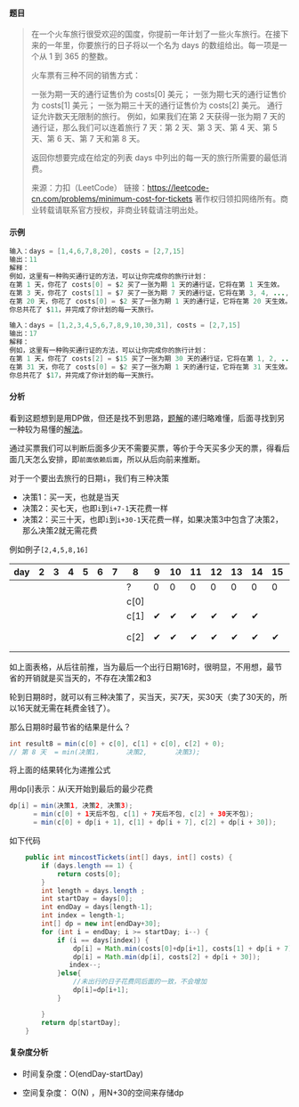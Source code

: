 #### 题目

> 在一个火车旅行很受欢迎的国度，你提前一年计划了一些火车旅行。在接下来的一年里，你要旅行的日子将以一个名为 days 的数组给出。每一项是一个从 1 到 365 的整数。
>
> 火车票有三种不同的销售方式：
>
> 一张为期一天的通行证售价为 costs[0] 美元；
> 一张为期七天的通行证售价为 costs[1] 美元；
> 一张为期三十天的通行证售价为 costs[2] 美元。
> 通行证允许数天无限制的旅行。 例如，如果我们在第 2 天获得一张为期 7 天的通行证，那么我们可以连着旅行 7 天：第 2 天、第 3 天、第 4 天、第 5 天、第 6 天、第 7 天和第 8 天。
>
> 返回你想要完成在给定的列表 days 中列出的每一天的旅行所需要的最低消费。
>
> 来源：力扣（LeetCode）
> 链接：https://leetcode-cn.com/problems/minimum-cost-for-tickets
> 著作权归领扣网络所有。商业转载请联系官方授权，非商业转载请注明出处。

#### 示例

```java
输入：days = [1,4,6,7,8,20], costs = [2,7,15]
输出：11
解释： 
例如，这里有一种购买通行证的方法，可以让你完成你的旅行计划：
在第 1 天，你花了 costs[0] = $2 买了一张为期 1 天的通行证，它将在第 1 天生效。
在第 3 天，你花了 costs[1] = $7 买了一张为期 7 天的通行证，它将在第 3, 4, ..., 9 天生效。
在第 20 天，你花了 costs[0] = $2 买了一张为期 1 天的通行证，它将在第 20 天生效。
你总共花了 $11，并完成了你计划的每一天旅行。
```

```java
输入：days = [1,2,3,4,5,6,7,8,9,10,30,31], costs = [2,7,15]
输出：17
解释：
例如，这里有一种购买通行证的方法，可以让你完成你的旅行计划： 
在第 1 天，你花了 costs[2] = $15 买了一张为期 30 天的通行证，它将在第 1, 2, ..., 30 天生效。
在第 31 天，你花了 costs[0] = $2 买了一张为期 1 天的通行证，它将在第 31 天生效。 
你总共花了 $17，并完成了你计划的每一天旅行。
```

#### 分析

看到这题想到是用DP做，但还是找不到思路，[题解](https://leetcode-cn.com/problems/minimum-cost-for-tickets/solution/zui-di-piao-jie-by-leetcode-solution/)的递归略难懂，后面寻找到另一种较为易懂的[解法](https://leetcode-cn.com/problems/minimum-cost-for-tickets/solution/java-dong-tai-gui-hua-si-lu-bu-zou-cong-hou-xiang-/)。

通过买票我们可以判断后面多少天不需要买票，等价于今天买多少天的票，得看后面几天怎么安排，即``前面依赖后面``，所以从后向前来推断。

对于一个要出去旅行的日期``i``，我们有三种决策

- 决策1：买一天，也就是当天
- 决策2：买七天，也即``i``到``i+7-1``天花费一样
- 决策2：买三十天，也即``i``到``i+30-1``天花费一样，如果决策3中包含了决策2，那么决策2就无需花费

例如例子``[2,4,5,8,16]``

| day  | 2    | 3    | 4    | 5    | 6    | 7    | 8    | 9    | 10   | 11   | 12   | 13   | 14   | 15   | 16     | 17   | ...  |
| ---- | ---- | ---- | ---- | ---- | ---- | ---- | ---- | ---- | ---- | ---- | ---- | ---- | ---- | ---- | ------ | ---- | ---- |
|      |      |      |      |      |      |      | ?    | 0    | 0    | 0    | 0    | 0    | 0    | 0    | c[0]   | 0    | 0    |
|      |      |      |      |      |      |      | c[0] |      |      |      |      |      |      |      | c[0]   |      |      |
|      |      |      |      |      |      |      | c[1] | ✔    | ✔    | ✔    | ✔    | ✔    | ✔    |      | c[0]   |      |      |
|      |      |      |      |      |      |      | c[2] | ✔    | ✔    | ✔    | ✔    | ✔    | ✔    | ✔    | ✔（0） | ✔    | ✔    |

如上面表格，从后往前推，当为最后一个出行日期16时，很明显，不用想，最节省的开销就是买当天的，不存在决策2和3

轮到日期8时，就可以有三种决策了，买当天，买7天，买30天（卖了30天的，所以16天就无需在耗费金钱了）。

那么日期8时最节省的结果是什么？

```java
int result8 = min(c[0] + c[0], c[1] + c[0], c[2] + 0);
// 第 8 天  = min(决策1，      决策2,       决策3);
```

将上面的结果转化为递推公式

用dp[i]表示：从i天开始到最后的最少花费

```java
dp[i] = min(决策1, 决策2, 决策3);
      = min(c[0] + 1天后不包, c[1] + 7天后不包, c[2] + 30天不包);
      = min(c[0] + dp[i + 1], c[1] + dp[i + 7], c[2] + dp[i + 30]);
```

如下代码

```java
    public int mincostTickets(int[] days, int[] costs) {
        if (days.length == 1) {
            return costs[0];
        }
        int length = days.length ;
        int startDay = days[0];
        int endDay = days[length-1];
        int index = length-1;
        int[] dp = new int[endDay+30];
        for (int i = endDay; i >= startDay; i--) {
            if (i == days[index]) {
                dp[i] = Math.min(costs[0]+dp[i+1], costs[1] + dp[i + 7]);
                dp[i] = Math.min(dp[i], costs[2] + dp[i + 30]);
               index--;
            }else{
                //未出行的日子花费同后面的一致，不会增加
                dp[i]=dp[i+1];
            }

        }
        return dp[startDay];
    }
```

#### 复杂度分析

- 时间复杂度：O(endDay-startDay)

- 空间复杂度： O(N) ，用N+30的空间来存储dp
